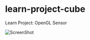 learn-project-cube
==================

Learn Project: OpenGL Sensor

![ScreenShot](http://scymex.eu/screenshot/Screenshot_2013-02-17-17-22-15.png)